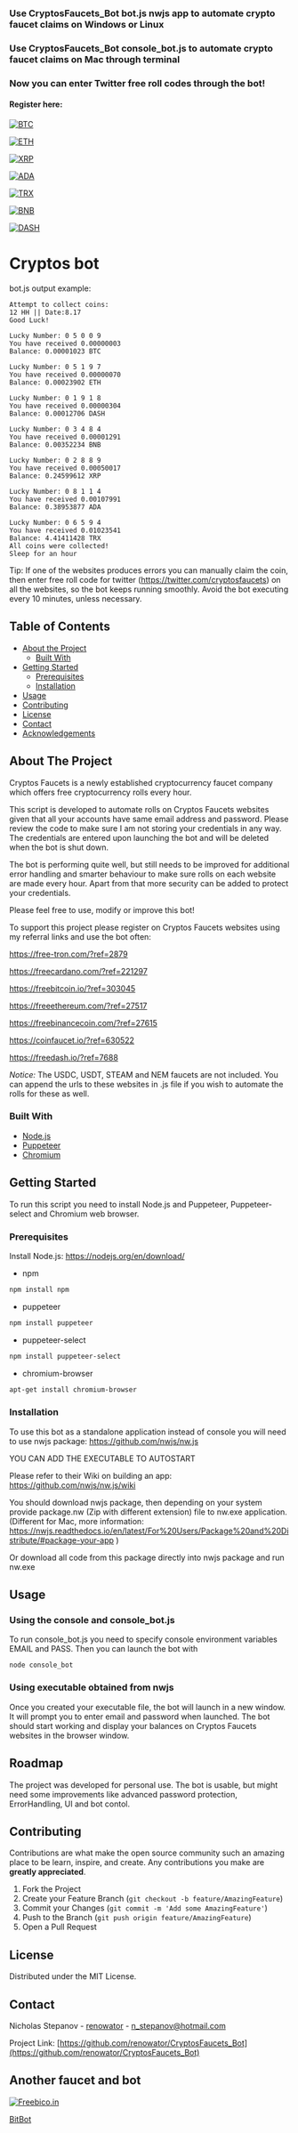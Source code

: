 
### Use CryptosFaucets_Bot  bot.js nwjs app to automate crypto faucet claims on Windows or Linux
### Use CryptosFaucets_Bot console_bot.js to automate crypto faucet claims on Mac through terminal
### Now you can enter Twitter free roll codes through the bot!
#### Register here:
[![BTC](https://www.cryptoimgs.com/img/freebitcoin/banners/Banner728x90.jpg)
](https://freebitcoin.io/?ref=303045)


[![ETH](https://www.cryptoimgs.com/img/freeethereum/banners/Banner728x90.jpg)
](https://freeethereum.com/?ref=27517)


[![XRP](https://www.cryptoimgs.com/img/coinfaucet/banners/Banner728x90.jpg)
](https://coinfaucet.io/?ref=630522)


[![ADA](https://www.cryptoimgs.com/img/freecardano/banners/Banner728x90.jpg)
](https://freecardano.com/?ref=221297)


[![TRX](https://www.cryptoimgs.com/img/freetron/banners/Banner728x90.jpg)
](https://free-tron.com/?ref=2879)


[![BNB](https://www.cryptoimgs.com/img/freebinancecoin/banners/Banner728x90.jpg)
](https://freebinancecoin.com/?ref=27615)


[![DASH](https://www.cryptoimgs.com/img/freedash/banners/Banner728x90.jpg)
](https://freedash.io/?ref=7688)

# Cryptos bot




bot.js output example:


````
Attempt to collect coins:
12 HH || Date:8.17
Good Luck!

Lucky Number: 0 5 0 0 9
You have received 0.00000003
Balance: 0.00001023 BTC

Lucky Number: 0 5 1 9 7
You have received 0.00000070
Balance: 0.00023902 ETH

Lucky Number: 0 1 9 1 8
You have received 0.00000304
Balance: 0.00012706 DASH

Lucky Number: 0 3 4 8 4
You have received 0.00001291
Balance: 0.00352234 BNB

Lucky Number: 0 2 8 8 9
You have received 0.00050017
Balance: 0.24599612 XRP

Lucky Number: 0 8 1 1 4
You have received 0.00107991
Balance: 0.38953877 ADA

Lucky Number: 0 6 5 9 4
You have received 0.01023541
Balance: 4.41411428 TRX
All coins were collected!
Sleep for an hour
````


Tip: If one of the websites produces errors you can manually claim the coin, then enter free roll code for twitter (https://twitter.com/cryptosfaucets) on all the websites, so the bot keeps running smoothly. Avoid the bot executing every 10 minutes, unless necessary.

## Table of Contents

* [About the Project](#about-the-project)
  * [Built With](#built-with)
* [Getting Started](#getting-started)
  * [Prerequisites](#prerequisites)
  * [Installation](#installation)
* [Usage](#usage)
* [Contributing](#contributing)
* [License](#license)
* [Contact](#contact)
* [Acknowledgements](#acknowledgements)



## About The Project

Cryptos Faucets is a newly established cryptocurrency faucet company which offers free cryptocurrency rolls every hour.

This script is developed to automate rolls on Cryptos Faucets websites given that all your accounts have same email address and password. Please review the code to make sure I am not storing your credentials in any way. The credentials are entered upon launching the bot and will be deleted when the bot is shut down.

The bot is performing quite well, but still needs to be improved for additional error handling and smarter behaviour to make sure rolls on each website are made every hour. Apart from that more security can be added to protect your credentials.

Please feel free to use, modify or improve this bot! 

To support this project please register on Cryptos Faucets websites using my referral links and use the bot often:


https://free-tron.com/?ref=2879


https://freecardano.com/?ref=221297


https://freebitcoin.io/?ref=303045


https://freeethereum.com/?ref=27517


https://freebinancecoin.com/?ref=27615


https://coinfaucet.io/?ref=630522

https://freedash.io/?ref=7688

*Notice:* The USDC, USDT, STEAM and NEM faucets are not included. You can append the urls to these websites in .js file if you wish to automate the rolls for these as well. 

### Built With
* [Node.js](https://nodejs.org/en/)
* [Puppeteer](https://github.com/puppeteer/puppeteer)
* [Chromium](https://www.chromium.org/)



## Getting Started

To run this script you need to install Node.js and Puppeteer, Puppeteer-select and Chromium web browser.

### Prerequisites

Install Node.js:
https://nodejs.org/en/download/
* npm
```sh
npm install npm
```

* puppeteer
```sh
npm install puppeteer
```

* puppeteer-select
```sh
npm install puppeteer-select
```

* chromium-browser
```sh
apt-get install chromium-browser
````


### Installation

To use this bot as a standalone application instead of console you will need to use nwjs package: https://github.com/nwjs/nw.js

YOU CAN ADD THE EXECUTABLE TO AUTOSTART 

Please refer to their Wiki on building an app: https://github.com/nwjs/nw.js/wiki

You should download nwjs package, then depending on your system provide package.nw (Zip with different extension) file to nw.exe application. (Different for Mac, more information: https://nwjs.readthedocs.io/en/latest/For%20Users/Package%20and%20Distribute/#package-your-app )

Or download all code from this package directly into nwjs package and run nw.exe

## Usage

### Using the console and console_bot.js

To run console_bot.js you need to specify console environment variables EMAIL and PASS. Then you can launch the bot with


````
node console_bot
````

### Using executable obtained from nwjs

Once you created your executable file, the bot will launch in a new window. It will prompt you to enter email and password when launched. The bot should start working and display your balances on Cryptos Faucets websites in the browser window.


## Roadmap

The project was developed for personal use. The bot is usable, but might need some improvements like advanced password protection, ErrorHandling, UI and bot contol.



## Contributing

Contributions are what make the open source community such an amazing place to be learn, inspire, and create. Any contributions you make are **greatly appreciated**.

1. Fork the Project
2. Create your Feature Branch (`git checkout -b feature/AmazingFeature`)
3. Commit your Changes (`git commit -m 'Add some AmazingFeature'`)
4. Push to the Branch (`git push origin feature/AmazingFeature`)
5. Open a Pull Request


## License

Distributed under the MIT License.


## Contact

Nicholas Stepanov - [renowator](https://github.com/renowator) - n_stepanov@hotmail.com

Project Link: [https://github.com/renowator/CryptosFaucets_Bot](https://github.com/renowator/CryptosFaucets_Bot)



## Another faucet and bot 

[![Freebico.in](https://static1.freebitco.in/banners/468x60-3.png)](https://freebitco.in/?r=37175004)



[BitBot](https://my.bitbot.plus/)
